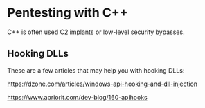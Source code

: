 # Pentesting with C++

C++ is often used C2 implants or low-level security bypasses.

## Hooking DLLs

These are a few articles that may help you with hooking DLLs:

https://dzone.com/articles/windows-api-hooking-and-dll-injection

https://www.apriorit.com/dev-blog/160-apihooks

